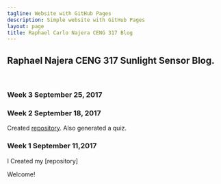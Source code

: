 ```yaml
---
tagline: Website with GitHub Pages
description: Simple website with GitHub Pages
layout: page
title: Raphael Carlo Najera CENG 317 Blog
---
```


Raphael Najera CENG 317 Sunlight Sensor Blog.
-------------

 


### Week 3 September 25, 2017



### Week 2 September 18, 2017

Created [repository](https://github.com/six0four/StudentSenseHat). Also generated a quiz.

### Week 1 September 11,2017

I Created my [repository] 

Welcome!
